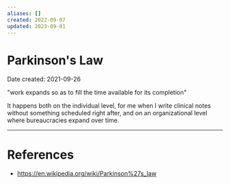 ```yaml
---
aliases: []
created: 2022-09-07
updated: 2023-09-01
---
```


# Parkinson's Law
Date created: 2021-09-26

 "work expands so as to fill the time available for its completion"
 
 It happens both on the individual level, for me when I write clinical notes without something scheduled right after, and on an organizational level where bureaucracies expand over time.

---
# References
* https://en.wikipedia.org/wiki/Parkinson%27s_law